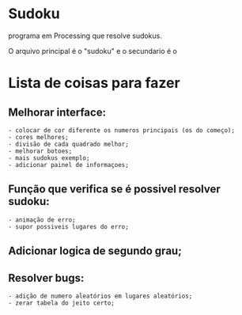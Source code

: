 # Sudoku
 programa em Processing que resolve sudokus.
 
 O arquivo principal é o "sudoku" e o secundario é o  

# Lista de coisas para fazer

## Melhorar interface:
	- colocar de cor diferente os numeros principais (os do começo);
	- cores melhores;
	- divisão de cada quadrado melhor;
	- melhorar botoes;
	- mais sudokus exemplo;
	- adicionar painel de informaçoes;

## Função que verifica se é possivel resolver sudoku:
	- animação de erro;
	- supor possiveis lugares do erro;

## Adicionar logica de segundo grau;

## Resolver bugs:
	- adição de numero aleatórios em lugares aleatórios;
	- zerar tabela do jeito certo;
